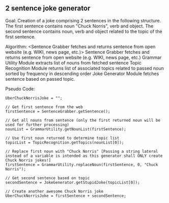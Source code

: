 2 sentence joke generator
-----------------------------

Goal: Creation of a joke comprising 2 sentences in the following structure.
	The first sentence contains noun "Chuck Norris", verb and object.
	The second sentence contains noun, verb and object related to the topic of the first sentence.

Algorithm:
	<Sentence Grabber fetches and returns sentence from open website (e.g. WIKI, news page, etc.)>
	<Grammar Utility Module extracts list of nouns from fetched sentence>
	<Topic Recognition Module returns list of associated topics related to passed noun sorted by frequency in descending order>
	<Joke Generator Module fetches sentence based on passed topic.>
	Sentence Grabber fetches and returns sentence from open website (e.g. WIKI, news page, etc.)
	Grammar Utility Module extracts list of nouns from fetched sentence
	Topic Recognition Module returns list of associated topics related to passed noun sorted by frequency in descending order
	Joke Generator Module fetches sentence based on passed topic.
		
		
Pseudo Code:

	UberChuckNorrisJoke = "";
	
	// Get first sentence from the web
	firstSentence = SentenceGrabber.getSentence();
	
	// Get all nouns from sentence (only the first returned noun will be used for further processing)
	nounList = GrammarUtility.getNounList(firstSentence);
	
	// Use first noun returned to determine topic list
	topicList = TopicRecognition.getTopics(nounList[0]);	
	
	// Replace first noun with "Chuck Norris" [Passing a string lateral instead of a variable is intended as this generator shall ONLY create Chuck Norris jokes!]
	firstSentence = GrammarUtility.replaceNoun(firstSentence, 0, "Chuck Norris");
	
	// Get second sentence based on topic
	secondSentence = JokeGenerator.getStupidJoke(topicList[0]);
	
	// Create another awesome Chuck Norris joke
	UberChuckNorrisJoke = firstSentence + secondSentence;
	
		

	
	